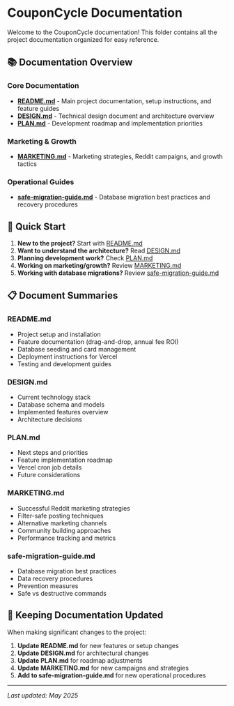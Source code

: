 # CouponCycle Documentation

Welcome to the CouponCycle documentation! This folder contains all the project documentation organized for easy reference.

## 📚 Documentation Overview

### Core Documentation
- **[README.md](./README.md)** - Main project documentation, setup instructions, and feature guides
- **[DESIGN.md](./DESIGN.md)** - Technical design document and architecture overview
- **[PLAN.md](./PLAN.md)** - Development roadmap and implementation priorities

### Marketing & Growth
- **[MARKETING.md](./MARKETING.md)** - Marketing strategies, Reddit campaigns, and growth tactics

### Operational Guides
- **[safe-migration-guide.md](./safe-migration-guide.md)** - Database migration best practices and recovery procedures

## 🚀 Quick Start

1. **New to the project?** Start with [README.md](./README.md)
2. **Want to understand the architecture?** Read [DESIGN.md](./DESIGN.md)
3. **Planning development work?** Check [PLAN.md](./PLAN.md)
4. **Working on marketing/growth?** Review [MARKETING.md](./MARKETING.md)
5. **Working with database migrations?** Review [safe-migration-guide.md](./safe-migration-guide.md)

## 📋 Document Summaries

### README.md
- Project setup and installation
- Feature documentation (drag-and-drop, annual fee ROI)
- Database seeding and card management
- Deployment instructions for Vercel
- Testing and development guides

### DESIGN.md
- Current technology stack
- Database schema and models
- Implemented features overview
- Architecture decisions

### PLAN.md
- Next steps and priorities
- Feature implementation roadmap
- Vercel cron job details
- Future considerations

### MARKETING.md
- Successful Reddit marketing strategies
- Filter-safe posting techniques
- Alternative marketing channels
- Community building approaches
- Performance tracking and metrics

### safe-migration-guide.md
- Database migration best practices
- Data recovery procedures
- Prevention measures
- Safe vs destructive commands

## 🔄 Keeping Documentation Updated

When making significant changes to the project:

1. **Update README.md** for new features or setup changes
2. **Update DESIGN.md** for architectural changes
3. **Update PLAN.md** for roadmap adjustments
4. **Update MARKETING.md** for new campaigns and strategies
5. **Add to safe-migration-guide.md** for new operational procedures

---

*Last updated: May 2025* 